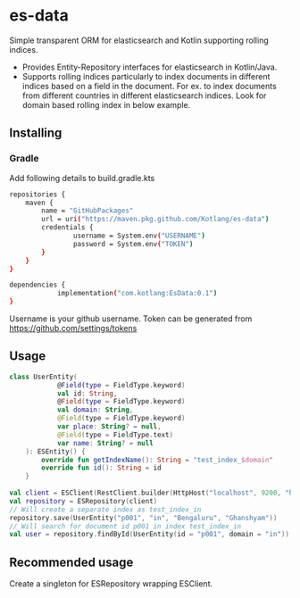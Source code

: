 # es-data
Simple transparent ORM for elasticsearch and Kotlin supporting rolling indices.

- Provides Entity-Repository interfaces for elasticsearch in Kotlin/Java.
- Supports rolling indices particularly to index documents in different indices based on a field in the document. 
For ex. to index documents from different countries in different elasticsearch indices. Look for domain
based rolling index in below example.

## Installing

### Gradle
Add following details to build.gradle.kts

```sh
repositories {
	maven {
		name = "GitHubPackages"
		url = uri("https://maven.pkg.github.com/Kotlang/es-data")
		credentials {
				username = System.env("USERNAME")
				password = System.env("TOKEN")
		}
	}
}

dependencies {
            implementation("com.kotlang:EsData:0.1")
}
```

Username is your github username.
Token can be generated from https://github.com/settings/tokens

## Usage

```kotlin
class UserEntity(
            @Field(type = FieldType.keyword)
            val id: String,
            @Field(type = FieldType.keyword)
            val domain: String,
            @Field(type = FieldType.keyword)
            var place: String? = null,
            @Field(type = FieldType.text)
            var name: String? = null
    ): ESEntity() {
        override fun getIndexName(): String = "test_index_$domain"
        override fun id(): String = id
    }
    
val client = ESClient(RestClient.builder(HttpHost("localhost", 9200, "http")))
val repository = ESRepository(client)
// Will create a separate index as test_index_in
repository.save(UserEntity("p001", "in", "Bengaluru", "Ghanshyam"))
// Will search for document id p001 in index test_index_in
val user = repository.findById(UserEntity(id = "p001", domain = "in"))
```

## Recommended usage
Create a singleton for ESRepository wrapping ESClient.


